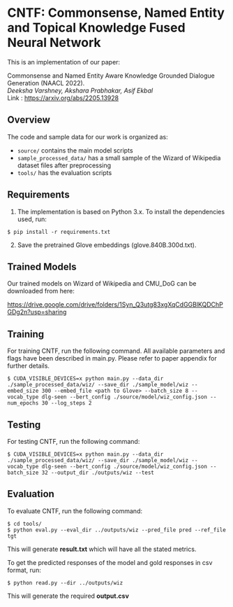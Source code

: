 # CNTF: Commonsense, Named Entity and Topical Knowledge Fused Neural Network

This is an implementation of our paper:

Commonsense and Named Entity Aware Knowledge Grounded Dialogue Generation (NAACL 2022).<br>
*Deeksha Varshney, Akshara Prabhakar, Asif Ekbal*
<br> Link : https://arxiv.org/abs/2205.13928
## Overview 
The code and sample data for our work is organized as:
- ```source/``` contains the main model scripts
- ```sample_processed_data/``` has a small sample of the Wizard of Wikipedia dataset files after preprocessing
- ```tools/``` has the evaluation scripts

## Requirements
1. The implementation is based on Python 3.x. To install the dependencies used, run:
```
$ pip install -r requirements.txt
```
2. Save the pretrained Glove embeddings (glove.840B.300d.txt).

## Trained Models
Our trained models on Wizard of Wikipedia and CMU_DoG can be downloaded from here:

https://drive.google.com/drive/folders/1Syn_Q3utg83xgXqCdGGBlKQDChPGDg2n?usp=sharing

## Training
For training CNTF, run the following command. All available parameters and flags have been described in main.py. Please refer to paper appendix for further details.
```
$ CUDA_VISIBLE_DEVICES=x python main.py --data_dir ./sample_processed_data/wiz/ --save_dir ./sample_model/wiz --embed_size 300 --embed_file <path to Glove> --batch_size 8 --vocab_type dlg-seen --bert_config ./source/model/wiz_config.json --num_epochs 30 --log_steps 2
```

## Testing
For testing CNTF, run the following command:
```
$ CUDA_VISIBLE_DEVICES=x python main.py --data_dir ./sample_processed_data/wiz/ --save_dir ./sample_model/wiz --vocab_type dlg-seen --bert_config ./source/model/wiz_config.json --batch_size 32 --output_dir ./outputs/wiz --test
```

## Evaluation
To evaluate CNTF, run the following command:
```
$ cd tools/
$ python eval.py --eval_dir ../outputs/wiz --pred_file pred --ref_file tgt
```
This will generate **result.txt** which will have all the stated metrics.

To get the predicted responses of the model and gold responses in csv format, run:
```
$ python read.py --dir ../outputs/wiz
```
This will generate the required **output.csv**
